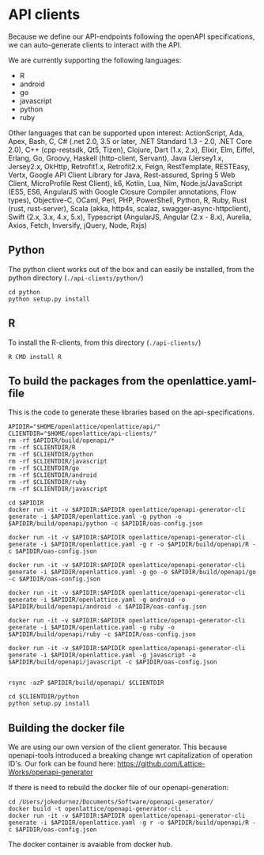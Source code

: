 # API clients

Because we define our API-endpoints following the openAPI specifications, we can auto-generate clients to interact with the API.

We are currently supporting the following languages:
- R
- android
- go
- javascript
- python
- ruby

Other languages that can be supported upon interest:
ActionScript, Ada, Apex, Bash, C, C# (.net 2.0, 3.5 or later, .NET Standard 1.3 - 2.0, .NET Core 2.0), C++ (cpp-restsdk, Qt5, Tizen), Clojure, Dart (1.x, 2.x), Elixir, Elm, Eiffel, Erlang, Go, Groovy, Haskell (http-client, Servant), Java (Jersey1.x, Jersey2.x, OkHttp, Retrofit1.x, Retrofit2.x, Feign, RestTemplate, RESTEasy, Vertx, Google API Client Library for Java, Rest-assured, Spring 5 Web Client, MicroProfile Rest Client), k6, Kotlin, Lua, Nim, Node.js/JavaScript (ES5, ES6, AngularJS with Google Closure Compiler annotations, Flow types), Objective-C, OCaml, Perl, PHP, PowerShell, Python, R, Ruby, Rust (rust, rust-server), Scala (akka, http4s, scalaz, swagger-async-httpclient), Swift (2.x, 3.x, 4.x, 5.x), Typescript (AngularJS, Angular (2.x - 8.x), Aurelia, Axios, Fetch, Inversify, jQuery, Node, Rxjs)

## Python

The python client works out of the box and can easily be installed, from the python directory (`./api-clients/python/`)

    cd python
    python setup.py install

## R

To install the R-clients, from this directory (`./api-clients/`)

    R CMD install R

## To build the packages from the openlattice.yaml-file

This is the code to generate these libraries based on the api-specifications.

    APIDIR="$HOME/openlattice/openlattice/api/"
    CLIENTDIR="$HOME/openlattice/api-clients/"
    rm -rf $APIDIR/build/openapi/*
    rm -rf $CLIENTDIR/R
    rm -rf $CLIENTDIR/python
    rm -rf $CLIENTDIR/javascript
    rm -rf $CLIENTDIR/go
    rm -rf $CLIENTDIR/android
    rm -rf $CLIENTDIR/ruby
    rm -rf $CLIENTDIR/javascript

    cd $APIDIR
    docker run -it -v $APIDIR:$APIDIR openlattice/openapi-generator-cli generate -i $APIDIR/openlattice.yaml -g python -o $APIDIR/build/openapi/python -c $APIDIR/oas-config.json

    docker run -it -v $APIDIR:$APIDIR openlattice/openapi-generator-cli generate -i $APIDIR/openlattice.yaml -g r -o $APIDIR/build/openapi/R -c $APIDIR/oas-config.json

    docker run -it -v $APIDIR:$APIDIR openlattice/openapi-generator-cli generate -i $APIDIR/openlattice.yaml -g go -o $APIDIR/build/openapi/go -c $APIDIR/oas-config.json

    docker run -it -v $APIDIR:$APIDIR openlattice/openapi-generator-cli generate -i $APIDIR/openlattice.yaml -g android -o $APIDIR/build/openapi/android -c $APIDIR/oas-config.json

    docker run -it -v $APIDIR:$APIDIR openlattice/openapi-generator-cli generate -i $APIDIR/openlattice.yaml -g ruby -o $APIDIR/build/openapi/ruby -c $APIDIR/oas-config.json

    docker run -it -v $APIDIR:$APIDIR openlattice/openapi-generator-cli generate -i $APIDIR/openlattice.yaml -g javascript -o $APIDIR/build/openapi/javascript -c $APIDIR/oas-config.json


    rsync -azP $APIDIR/build/openapi/ $CLIENTDIR
    
    cd $CLIENTDIR/python
    python setup.py install

## Building the docker file

We are using our own version of the client generator.  This because openapi-tools introduced a breaking change wrt capitalization of operation ID's.  Our fork can be found here: https://github.com/Lattice-Works/openapi-generator

If there is need to rebuild the docker file of our openapi-generation:

    cd /Users/jokedurnez/Documents/Software/openapi-generator/
    docker build -t openlattice/openapi-generator-cli .
    docker run -it -v $APIDIR:$APIDIR openlattice/openapi-generator-cli generate -i $APIDIR/openlattice.yaml -g r -o $APIDIR/build/openapi/R -c $APIDIR/oas-config.json

The docker container is avaiable from docker hub.

